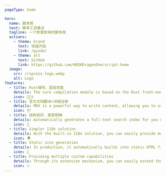 ```yaml
---
pageType: home

hero:
  name: 脚本库
  text: 脚本工具集合
  tagline: 一个即拿即用的脚本库
  actions:
    - theme: brand
      text: 快速开始
      link: /guide/
    - theme: alt
      text: GitHub
      link: https://github.com/HEEKDragonOne/script-home
  image:
    src: /rspress-logo.webp
    alt: Logo
features:
  - title: Rust编写、超高性能
    details: The core compilation module is based on the Rust front-end toolchain, providing a more ultimate development experience.
    icon: 🏃🏻‍♀️
  - title: 官方文档翻译+详细注释
    details: MDX is a powerful way to write content, allowing you to use React components in Markdown.
    icon: 📦
  - title: 结构良好、类型明确
    details: Automatically generates a full-text search index for you during construction, providing out-of-the-box full-text search capabilities.
    icon: 🎨
  - title: Simpler I18n solution
    details: With the built-in I18n solution, you can easily provide multi-language support for documents or components.
    icon: 🌍
  - title: Static site generation
    details: In production, it automatically builds into static HTML files, which can be easily deployed anywhere.
    icon: 🌈
  - title: Providing multiple custom capabilities
    details: Through its extension mechanism, you can easily extend theme UI and build process.
    icon: 🔥
---
```

